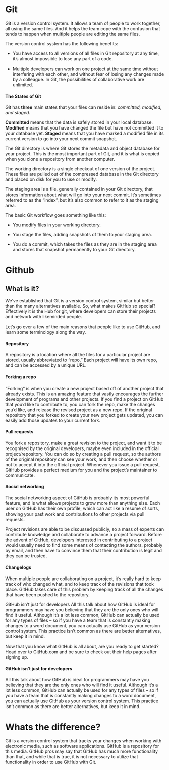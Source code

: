 # Git

Git is a version control system. It allows a team of people to work together, all using the same files. And it helps the team cope with the confusion that tends to happen when multiple people are editing the same files.

The version control system has the following benefits:

*	You have access to all versions of all files in Git repository at any time, it’s almost impossible to lose any part of a code.

*	Multiple developers can work on one project at the same time without interfering with each other, and without fear of losing any changes made by a colleague. In Git, the possibilities of collaborative work are unlimited.

#### The States of Git

Git has **three** main states that your files can reside in: *committed, modified, and staged*.

**Committed** means that the data is safely stored in your local database. **Modified** means that you have changed the file but have not committed it to your database yet. **Staged** means that you have marked a modified file in its current version to go into your next commit snapshot.

The Git directory is where Git stores the metadata and object database for your project. This is the most important part of Git, and it is what is copied when you clone a repository from another computer.

The working directory is a single checkout of one version of the project. These files are pulled out of the compressed database in the Git directory and placed on disk for you to use or modify.

The staging area is a file, generally contained in your Git directory, that stores information about what will go into your next commit. It’s sometimes referred to as the “index”, but it’s also common to refer to it as the staging area.

The basic Git workflow goes something like this:

* You modify files in your working directory.

* You stage the files, adding snapshots of them to your staging area.

* You do a commit, which takes the files as they are in the staging area and stores that snapshot permanently to your Git directory.

# Github

## What is it?

We’ve established that Git is a version control system, similar but better than the many alternatives available. So, what makes GitHub so special? Effectively it is the Hub for git, where developers can store their projects and network with likeminded people.

Let’s go over a few of the main reasons that people like to use GitHub, and learn some terminology along the way.

#### Repository

A repository is a location where all the files for a particular project are stored, usually abbreviated to “repo.” Each project will have its own repo, and can be accessed by a unique URL.



#### Forking a repo

“Forking” is when you create a new project based off of another project that already exists. This is an amazing feature that vastly encourages the further development of programs and other projects. If you find a project on GitHub that you’d like to contribute to, you can fork the repo, make the changes you’d like, and release the revised project as a new repo. If the original repository that you forked to create your new project gets updated, you can easily add those updates to your current fork.

#### Pull requests

You fork a repository, make a great revision to the project, and want it to be recognised by the original developers, maybe even included in the official project/repository. You can do so by creating a pull request, so the authors of the original repository can see your work, and then choose whether or not to accept it into the official project. Whenever you issue a pull request, GitHub provides a perfect medium for you and the project’s maintainer to communicate.

#### Social networking

The social networking aspect of GitHub is probably its most powerful feature, and is what allows projects to grow more than anything else. Each user on GitHub has their own profile, which can act like a resume of sorts, showing your past work and contributions to other projects via pull requests.

Project revisions are able to be discussed publicly, so a mass of experts can contribute knowledge and collaborate to advance a project forward. Before the advent of GitHub, developers interested in contributing to a project would usually need to find some means of contacting the authors, probably by email, and then have to convince them that their contribution is legit and they can be trusted.

#### Changelogs

When multiple people are collaborating on a project, it’s really hard to keep track of who changed what, and to keep track of the revisions that took place. GitHub takes care of this problem by keeping track of all the changes that have been pushed to the repository.

GitHub isn’t just for developers
All this talk about how GitHub is ideal for programmers may have you believing that they are the only ones who will find it useful. Although it’s a lot less common, GitHub can actually be used for any types of files – so if you have a team that is constantly making changes to a word document, you can actually use GitHub as your version control system.  This practice isn’t common as there are better alternatives, but keep it in mind.

Now that you know what GitHub is all about, are you ready to get started? Head over to GitHub.com and be sure to check out their help pages after signing up.

#### GitHub isn’t just for developers
All this talk about how GitHub is ideal for programmers may have you believing that they are the only ones who will find it useful. Although it’s a lot less common, GitHub can actually be used for any types of files – so if you have a team that is constantly making changes to a word document, you can actually use GitHub as your version control system.  This practice isn’t common as there are better alternatives, but keep it in mind.

# Whats the difference?

Git is a version control system that tracks your changes when working with electronic media, such as software applications. GitHub is a repository for this media. GitHub pros may say that GitHub has much more functionality than that, and while that is true, it is not necessary to utilize that functionality in order to use GitHub with Git.

